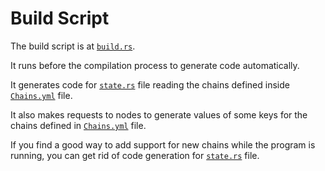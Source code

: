 # Build Script

The build script is at [`build.rs`](https://github.com/testnetrunn/explorer-backend/blob/main/build.rs).

It runs before the compilation process to generate code automatically.

It generates code for [`state.rs`](https://github.com/testnetrunn/explorer-backend/blob/main/src/state.rs) file reading the chains defined inside [`Chains.yml`](https://github.com/testnetrunn/explorer-backend/blob/main/Chains.yml) file.

It also makes requests to nodes to generate values of some keys for the chains defined in [`Chains.yml`](https://github.com/testnetrunn/explorer-backend/blob/main/Chains.yml) file.

If you find a good way to add support for new chains while the program is running, you can get rid of code generation for [`state.rs`](https://github.com/testnetrunn/explorer-backend/blob/main/src/state.rs) file.
